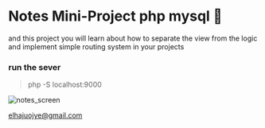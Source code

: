 # Notes Mini-Project php mysql 🚀

and this project you will learn about how to separate the view from the logic and implement simple routing system in your projects

### run the sever 

> php -S localhost:9000

![notes_screen](https://user-images.githubusercontent.com/86893073/202847107-3754aa4a-a6db-4e93-b247-b4416503f22d.png)

elhajuojye@gmail.com
